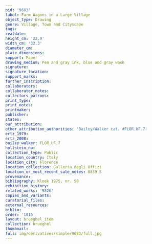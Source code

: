 ```yaml
---
pid: '9683'
label: Farm Wagons in a Large Village
object_type: Drawing
genre: Village, Town and Cityscape
tags: 
realdate: 
height_cm: '22.9'
width_cm: '32.3'
diameter_cm: 
plate_dimensions: 
support: Paper
drawing_medium: Pen and gray ink, blue and gray wash
signature: 
signature_location: 
support_marks: 
further_inscription: 
collaborators: 
collaborator_notes: 
collectors_patrons: 
print_type: 
print_notes: 
printmaker: 
publisher: 
states: 
our_attribution: 
other_attribution_authorities: 'Bailey/Walker cat. #FLOR.UF.7'
ertz_1979: 
ertz_2008: 
bailey_walker: FLOR.UF.7
hollstein_no: 
collection_type: Public
location_country: Italy
location_city: Florence
location_collection: Galleria degli Uffizi
location_or_most_recent_sale_notes: 8839 S
provenance: 
bibliography: Kloek 1975, nr. 58
exhibition_history: 
related_works: '9826'
copies_and_variants: 
curatorial_files: 
external_resources: 
biblio: 
order: '1015'
layout: brueghel_item
collection: brueghel
thumbnail: 
full: img/derivatives/simple/9683/full.jpg
---
```

